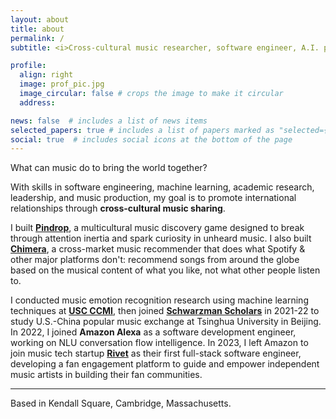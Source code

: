 ```yaml
---
layout: about
title: about
permalink: /
subtitle: <i>Cross-cultural music researcher, software engineer, A.I. practitioner, DJ, harmonica blower.</i>

profile:
  align: right
  image: prof_pic.jpg
  image_circular: false # crops the image to make it circular
  address:

news: false  # includes a list of news items
selected_papers: true # includes a list of papers marked as "selected={true}"
social: true  # includes social icons at the bottom of the page
---
```


What can music do to bring the world together?

With skills in software engineering, machine learning, academic research, leadership, and music production, my goal is to promote international relationships through **cross-cultural music sharing**.

I built **[Pindrop](https://pindrop.cc)**, a multicultural music discovery game designed to break through attention inertia and spark curiosity in unheard music. I also built **[Chimera](https://chimera.benma.dev)**, a cross-market music recommender that does what Spotify & other major platforms don't: recommend songs from around the globe based on the musical content of what you like, not what other people listen to.

I conducted music emotion recognition research using machine learning techniques at **[USC CCMI](https://sail.usc.edu/~ccmi/)**, then joined **[Schwarzman Scholars](https://www.schwarzmanscholars.org/)** in 2021-22 to study U.S.-China popular music exchange at Tsinghua University in Beijing. In 2022, I joined **Amazon Alexa** as a software development engineer, working on NLU conversation flow intelligence. In 2023, I left Amazon to join music tech startup **[Rivet](https://rivet.app)** as their first full-stack software engineer, developing a fan engagement platform to guide and empower independent music artists in building their fan communities.

---

Based in Kendall Square, Cambridge, Massachusetts.
